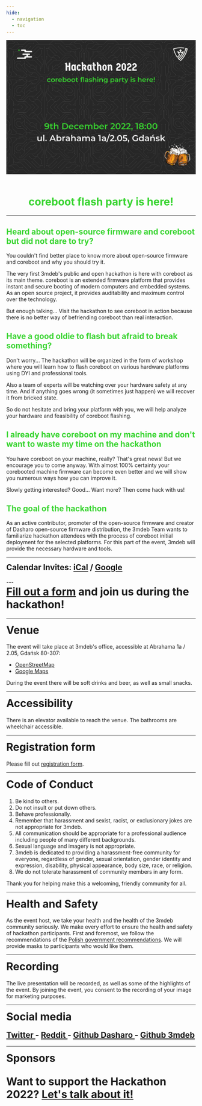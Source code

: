 ```yaml
---
hide:
  - navigation
  - toc
---
```


<p align="center" style="margin-bottom: 0px !important;">
  <img width="800" src="../images/hackathon-2022-poster.png" alt="Hackathon 2022 poster" align="center">
  </p>
<br>

<h1 align="center" style="color: #38d430;">
  <b>coreboot flash party is here!</b>
</h1>

---

<h2 align="left" style="color: #38d430;">
  <b>Heard about open-source firmware and coreboot but did not dare to try?</b>
</h2>

You couldn't find better place to know more about open-source firmware and
coreboot and why you should try it.

The very first 3mdeb's public and open hackathon is here with coreboot as its
main theme. coreboot is an extended firmware platform that provides instant and
secure booting of modern computers and embedded systems. As an open source
project, it provides auditability and maximum control over the
technology.

But enough talking... Visit the hackathon to see coreboot in action because
there is no better way of befriending coreboot than real interaction.

<h2 align="left" style="color: #38d430;">
  <b>Have a good oldie to flash but afraid to break something?</b>
</h2>

Don't worry... The hackathon will be organized in the form of workshop where
you will learn how to flash coreboot on various hardware platforms using DYI
and professional tools.

Also a team of experts will be watching over your hardware safety at any time.
And if anything goes wrong (it sometimes just happen) we will recover it from
bricked state.

So do not hesitate and bring your platform with you, we will help analyze your
hardware and feasibility of coreboot flashing.

<h2 align="left" style="color: #38d430;">
  <b>I already have coreboot on my machine and don't want to waste my time on the hackathon</b>
</h2>

You have coreboot on your machine, really? That's great news! But we encourage
you to come anyway. With almost 100% certainty your corebooted machine firmware
can become even better and we will show you numerous ways how you can improve
it.

Slowly getting interested? Good... Want more? Then come hack with us!

<h2 align="left"  style="color: #38d430;">
  <b>The goal of the hackathon</b>
</h2>

As an active contributor, promoter of the open-source firmware and creator of
Dasharo open-source firmware distribution, the 3mdeb Team wants to familiarize
hackathon attendees with the process of coreboot initial deployment for the
selected platforms. For this part of the event, 3mdeb will provide the
necessary hardware and tools.

---

<h2 align="left" style="margin-top: 0px;">
  <b>Calendar Invites:</b>
  <a href="static/hackathon2022.ics">iCal</a> /
  <a href="#" target="_blank">Google</a>
</h2>
<!--
<h2 align="left" style="margin-top: 0px;">
  <b>Schedule:</b>
  <a href="https://cfp.3mdeb.com/" target="_blank">Hackathon Schedule</a>
</h2>
-->
---

<h1 align="left" style="margin-top: 0px;">
<a href="https://cloud.3mdeb.com/index.php/apps/forms/BAXn3xyiYe9dg4kt" target="_blank">
Fill out a form</a> and join us during the hackathon!
</h1>

---

<h1 align="left" style="margin-top: 0px;">
Venue
</h1>

The event will take place at 3mdeb's office, accessible at
Abrahama 1a / 2.05, Gdańsk  80-307:

- [OpenStreetMap](https://www.openstreetmap.org/way/103471012#map=19/54.39267/18.58042)
- [Google Maps](https://goo.gl/maps/9qvAJWsuvD9ECLNM7)


During the event there will be soft drinks and beer, as well as small snacks.

---

<h1 align="left" style="margin-top: 0px;">
Accessibility
</h1>

There is an elevator available to reach the venue. The bathrooms are wheelchair accessible.

---

<h1 align="left" style="margin-top: 0px;">
Registration form
</h1>

Please fill out
<a href="https://cloud.3mdeb.com/index.php/apps/forms/BAXn3xyiYe9dg4kt" target="_blank">
registration form</a>.

---

<h1 align="left" style="margin-top: 0px;">
Code of Conduct
</h1>

<ol>
  <li>Be kind to others.</li>
  <li>Do not insult or put down others.</li>
  <li>Behave professionally.</li>
  <li>Remember that harassment and sexist, racist, or exclusionary jokes are
      not appropriate for 3mdeb.</li>
  <li>All communication should be appropriate for a professional audience
      including people of many different backgrounds.</li>
  <li>Sexual language and imagery is not appropriate.</li>
  <li>3mdeb is dedicated to providing a harassment-free community for everyone,
      regardless of gender, sexual orientation, gender identity and expression,
      disability, physical appearance, body size, race, or religion.</li>
  <li>We do not tolerate harassment of community members in any form.</li>
</ol>

Thank you for helping make this a welcoming, friendly community for all.

---

<h1 align="left" style="margin-top: 0px;">
Health and Safety
</h1>

As the event host, we take your health and the health of the 3mdeb community
seriously. We make every effort to ensure the health and safety of hackathon participants.
First and foremost, we follow the recommendations of the
[Polish government recommendations](https://www.gov.pl/web/coronavirus/tips).
We will provide masks to participants who would like them.

<!--
---

<h1 align="left" style="margin-top: 0px;">
Hackathon Schedule
</h1>

The full schedule is available at: <a href="https://cfp.3mdeb.com/hackathon-2022/schedule/" target="_blank">https://cfp.3mdeb.com/hackathon-2022/schedule/</a>

-->

---

<h1 align="left" style="margin-top: 0px;">
Recording
</h1>

The live presentation will be recorded, as well as some of the highlights of
the event. By joining the event, you consent to the recording of your image for
marketing purposes.

---

<h1 align="Left" style="margin-top: 0px;">
Social media
</h1>
<h2 align="Left" style="margin-top: 0px;">
  <a href="https://twitter.com/3mdeb_com" target="_blank"> Twitter </a>
 -
  <a href="https://www.reddit.com/user/3mdeb/" target="_blank"> Reddit </a>
 -
  <a href="https://github.com/Dasharo" target="_blank"> Github Dasharo </a>
 -
  <a href="https://github.com/3mdeb" target="_blank"> Github 3mdeb </a>
</h2>

---

<h1 align="Left" style="margin-top: 0px;">
Sponsors

Want to support the Hackathon 2022?
  <a href="https://calendly.com/3mdeb/" target="_blank">Let's talk about it!</a>
